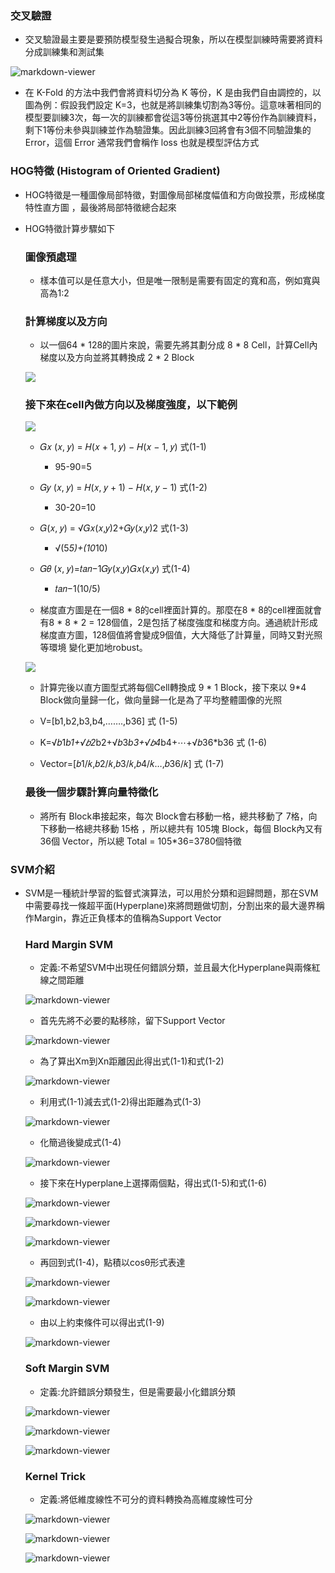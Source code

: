 ### 交叉驗證

+ 交叉驗證最主要是要預防模型發生過擬合現象，所以在模型訓練時需要將資料分成訓練集和測試集

![markdown-viewer](k_fold.png)

+ 在 K-Fold 的方法中我們會將資料切分為 K 等份，K 是由我們自由調控的，以圖為例：假設我們設定 K=3，也就是將訓練集切割為3等份。這意味著相同的模型要訓練3次，每一次的訓練都會從這3等份挑選其中2等份作為訓練資料，剩下1等份未參與訓練並作為驗證集。因此訓練3回將會有3個不同驗證集的 Error，這個 Error 通常我們會稱作 loss 也就是模型評估方式

### HOG特徵 (Histogram of Oriented Gradient)

+ HOG特徵是一種圖像局部特徵，對圖像局部梯度幅值和方向做投票，形成梯度特性直方圖 ，最後將局部特徵總合起來

+ HOG特徵計算步驟如下

    ### 圖像預處理

    + 樣本值可以是任意大小，但是唯一限制是需要有固定的寬和高，例如寬與高為1:2

    ### 計算梯度以及方向

    + 以一個64 * 128的圖片來說，需要先將其劃分成 8 * 8 Cell，計算Cell內梯度以及方向並將其轉換成 2 * 2 Block

    ![](block.png)

    ### 接下來在cell內做方向以及梯度強度，以下範例

    ![](3.png)

    + 𝐺𝑥 (𝑥, 𝑦) = 𝐻(𝑥 + 1, 𝑦) − 𝐻(𝑥 − 1, 𝑦)  式(1-1)

        + 95-90=5

    + 𝐺𝑦 (𝑥, 𝑦) = 𝐻(𝑥, 𝑦 + 1) − 𝐻(𝑥, 𝑦 − 1) 式(1-2)

        + 30-20=10 

    + 𝐺(𝑥, 𝑦) = √𝐺𝑥(𝑥,𝑦)2+𝐺𝑦(𝑥,𝑦)2          式(1-3)

        + √(5*5)+(10*10)

    + 𝐺𝜃 (𝑥, 𝑦)=𝑡𝑎𝑛−1𝐺𝑦(𝑥,𝑦)𝐺𝑥(𝑥,𝑦)         式(1-4)

        + 𝑡𝑎𝑛−1(10/5)

    + 梯度直方圖是在一個8 * 8的cell裡面計算的。那麼在8 * 8的cell裡面就會有8 * 8 * 2 = 128個值，2是包括了梯度強度和梯度方向。通過統計形成梯度直方圖，128個值將會變成9個值，大大降低了計算量，同時又對光照等環境
    變化更加地robust。

    ![](4.png)

    + 計算完後以直方圖型式將每個Cell轉換成 9 * 1 Block，接下來以 9*4 Block做向量歸一化，做向量歸一化是為了平均整體圖像的光照

    + V=[b1,b2,b3,b4,…….,b36] 式 (1-5)

    + K=√𝑏1*b1+√𝑏2*b2+√𝑏3*b3+√𝑏4*b4+⋯+√𝑏36*b36 式 (1-6)

    + Vector=[𝑏1/𝑘,𝑏2/𝑘,𝑏3/𝑘,𝑏4/𝑘…,𝑏36/𝑘] 式 (1-7)
    
    ### 最後一個步驟計算向量特徵化

    + 將所有 Block串接起來，每次 Block會右移動一格，總共移動了 7格，向下移動一格總共移動 15格 ，所以總共有 105塊 Block，每個 Block內又有 36個 Vector，所以總
    Total = 105*36=3780個特徵

### SVM介紹

+ SVM是一種統計學習的監督式演算法，可以用於分類和迴歸問題，那在SVM中需要尋找一條超平面(Hyperplane)來將問題做切割，分割出來的最大邊界稱作Margin，靠近正負樣本的值稱為Support Vector

    ### Hard Margin SVM

    + 定義:不希望SVM中出現任何錯誤分類，並且最大化Hyperplane與兩條紅線之間距離

    ![markdown-viewer](5.png)

    + 首先先將不必要的點移除，留下Support Vector

    ![markdown-viewer](6.png)

    + 為了算出Xm到Xn距離因此得出式(1-1)和式(1-2)

    ![markdown-viewer](7.png)

    + 利用式(1-1)減去式(1-2)得出距離為式(1-3)

    ![markdown-viewer](8.png)

    + 化簡過後變成式(1-4)

    ![markdown-viewer](9.png)

    + 接下來在Hyperplane上選擇兩個點，得出式(1-5)和式(1-6)

    ![markdown-viewer](10.png)

    ![markdown-viewer](11.png)

    ![markdown-viewer](12.png)

    + 再回到式(1-4)，點積以cos⁡θ形式表達

    ![markdown-viewer](13.png)

    ![markdown-viewer](14.png)

    + 由以上約束條件可以得出式(1-9)

    ![markdown-viewer](15.png)
    
    ### Soft Margin SVM

    + 定義:允許錯誤分類發生，但是需要最小化錯誤分類

    ![markdown-viewer](16.png)

    ![markdown-viewer](17.png)

    ![markdown-viewer](18.png)

    ### Kernel Trick

    + 定義:將低維度線性不可分的資料轉換為高維度線性可分

    ![markdown-viewer](19.png)

    ![markdown-viewer](20.png)

    ![markdown-viewer](21.png)